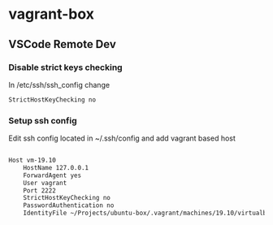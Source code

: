 # vagrant-box

## VSCode Remote Dev

### Disable strict keys checking

In /etc/ssh/ssh_config change

```sh
StrictHostKeyChecking no
```

### Setup ssh config

Edit ssh config located in ~/.ssh/config and add vagrant based host

```sh

Host vm-19.10
    HostName 127.0.0.1
    ForwardAgent yes
    User vagrant
    Port 2222
    StrictHostKeyChecking no
    PasswordAuthentication no
    IdentityFile ~/Projects/ubuntu-box/.vagrant/machines/19.10/virtualbox/private_key

```
